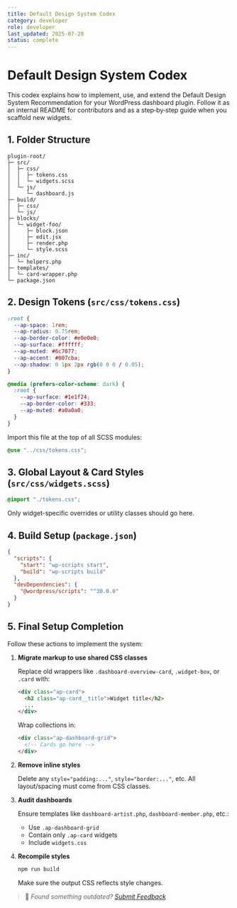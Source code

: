 ```yaml
---
title: Default Design System Codex
category: developer
role: developer
last_updated: 2025-07-20
status: complete
---
```

# Default Design System Codex

This codex explains how to implement, use, and extend the Default Design System Recommendation for your WordPress dashboard plugin. Follow it as an internal README for contributors and as a step‑by‑step guide when you scaffold new widgets.

## 1. Folder Structure

```text
plugin-root/
├─ src/
│  ├─ css/
│  │  ├─ tokens.css
│  │  └─ widgets.scss
│  └─ js/
│     └─ dashboard.js
├─ build/
│  ├─ css/
│  └─ js/
├─ blocks/
│  └─ widget-foo/
│     ├─ block.json
│     ├─ edit.jsx
│     ├─ render.php
│     └─ style.scss
├─ inc/
│  └─ helpers.php
├─ templates/
│  └─ card-wrapper.php
└─ package.json
```

## 2. Design Tokens (`src/css/tokens.css`)

```css
:root {
  --ap-space: 1rem;
  --ap-radius: 0.75rem;
  --ap-border-color: #e0e0e0;
  --ap-surface: #ffffff;
  --ap-muted: #6c7077;
  --ap-accent: #007cba;
  --ap-shadow: 0 1px 2px rgb(0 0 0 / 0.05);
}

@media (prefers-color-scheme: dark) {
  :root {
    --ap-surface: #1e1f24;
    --ap-border-color: #333;
    --ap-muted: #a0a0a0;
  }
}
```

Import this file at the top of all SCSS modules:

```scss
@use "../css/tokens.css";
```

## 3. Global Layout & Card Styles (`src/css/widgets.scss`)

```scss
@import "./tokens.css";
```

Only widget-specific overrides or utility classes should go here.

## 4. Build Setup (`package.json`)

```json
{
  "scripts": {
    "start": "wp-scripts start",
    "build": "wp-scripts build"
  },
  "devDependencies": {
    "@wordpress/scripts": "^30.0.0"
  }
}
```

## 5. Final Setup Completion

Follow these actions to implement the system:

1. **Migrate markup to use shared CSS classes**

   Replace old wrappers like `.dashboard-overview-card`, `.widget-box`, or `.card` with:

   ```html
   <div class="ap-card">
     <h2 class="ap-card__title">Widget title</h2>
     ...
   </div>
   ```

   Wrap collections in:

   ```html
   <div class="ap-dashboard-grid">
     <!-- Cards go here -->
   </div>
   ```

2. **Remove inline styles**

   Delete any `style="padding:..."`, `style="border:..."`, etc. All layout/spacing must come from CSS classes.

3. **Audit dashboards**

   Ensure templates like `dashboard-artist.php`, `dashboard-member.php`, etc.:

   - Use `.ap-dashboard-grid`
   - Contain only `.ap-card` widgets
   - Include `widgets.css`

4. **Recompile styles**

   ```bash
   npm run build
   ```

   Make sure the output CSS reflects style changes.

> 💬 *Found something outdated? [Submit Feedback](feedback.md)*
